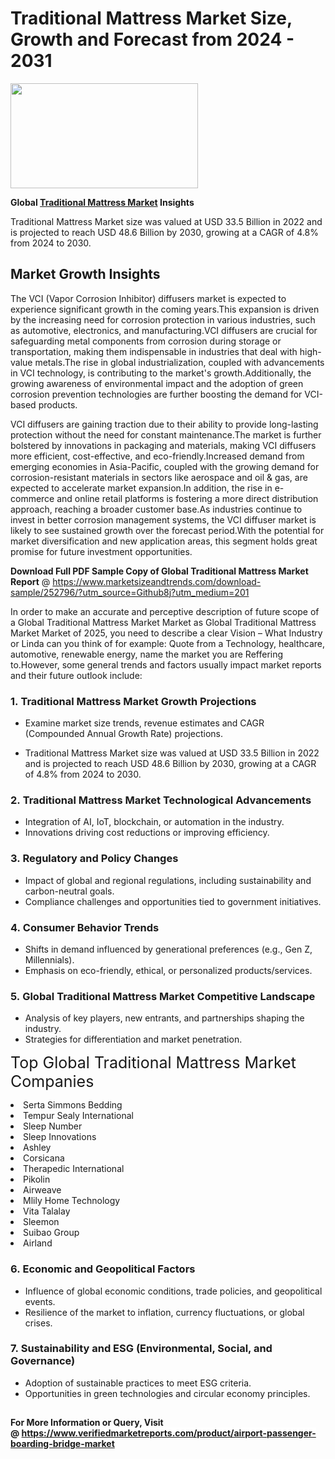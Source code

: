 <H1>Traditional Mattress Market Size, Growth and Forecast from 2024 - 2031</H1><img class="aligncenter size-medium wp-image-584254" src="https://thirdeyenews.in/wp-content/uploads/2024/09/Global-Market-Research-300x168.jpeg" alt="" width="300" height="168" /><p><strong>Global&nbsp;<a href="https://www.marketsizeandtrends.com/download-sample/252796/?utm_source=Github8j?utm_medium=201">Traditional Mattress Market</a> Insights</strong></p><p>Traditional Mattress Market size was valued at USD 33.5 Billion in 2022 and is projected to reach USD 48.6 Billion by 2030, growing at a CAGR of 4.8% from 2024 to 2030.</p><p><h2>Market Growth Insights</h2> <p>The VCI (Vapor Corrosion Inhibitor) diffusers market is expected to experience significant growth in the coming years.This expansion is driven by the increasing need for corrosion protection in various industries, such as automotive, electronics, and manufacturing.VCI diffusers are crucial for safeguarding metal components from corrosion during storage or transportation, making them indispensable in industries that deal with high-value metals.The rise in global industrialization, coupled with advancements in VCI technology, is contributing to the market's growth.Additionally, the growing awareness of environmental impact and the adoption of green corrosion prevention technologies are further boosting the demand for VCI-based products.</p> <p>VCI diffusers are gaining traction due to their ability to provide long-lasting protection without the need for constant maintenance.The market is further bolstered by innovations in packaging and materials, making VCI diffusers more efficient, cost-effective, and eco-friendly.Increased demand from emerging economies in Asia-Pacific, coupled with the growing demand for corrosion-resistant materials in sectors like aerospace and oil & gas, are expected to accelerate market expansion.In addition, the rise in e-commerce and online retail platforms is fostering a more direct distribution approach, reaching a broader customer base.As industries continue to invest in better corrosion management systems, the VCI diffuser market is likely to see sustained growth over the forecast period.With the potential for market diversification and new application areas, this segment holds great promise for future investment opportunities.</p> <p><span class=""><strong>Download Full PDF Sample Copy of Global Traditional Mattress Market Report</strong> @ <a href="https://www.marketsizeandtrends.com/download-sample/252796/?utm_source=Github8j?utm_medium=201" target="_blank">https://www.marketsizeandtrends.com/download-sample/252796/?utm_source=Github8j?utm_medium=201</a></span></p><p>In order to make an accurate and perceptive description of future scope of a Global&nbsp;Traditional Mattress Market Market as Global&nbsp;Traditional Mattress Market Market of 2025, you need to describe a clear Vision &ndash; What Industry or Linda can you think of for example: Quote from a Technology, healthcare, automotive, renewable energy, name the market you are Reffering to.However, some general trends and factors usually impact market reports and their future outlook include:</p><h3>1.&nbsp;<strong>Traditional Mattress Market Growth Projections</strong></h3><ul><li>Examine market size trends, revenue estimates and CAGR (Compounded Annual Growth Rate) projections.</li><li><p>Traditional Mattress Market size was valued at USD 33.5 Billion in 2022 and is projected to reach USD 48.6 Billion by 2030, growing at a CAGR of 4.8% from 2024 to 2030.</p></li></ul><h3>2.&nbsp;<strong>Traditional Mattress Market Technological Advancements</strong></h3><ul><li>Integration of AI, IoT, blockchain, or automation in the industry.</li><li>Innovations driving cost reductions or improving efficiency.</li></ul><h3>3.&nbsp;<strong>Regulatory and Policy Changes</strong></h3><ul><li>Impact of global and regional regulations, including sustainability and carbon-neutral goals.</li><li>Compliance challenges and opportunities tied to government initiatives.</li></ul><h3>4.&nbsp;<strong>Consumer Behavior Trends</strong></h3><ul><li>Shifts in demand influenced by generational preferences (e.g., Gen Z, Millennials).</li><li>Emphasis on eco-friendly, ethical, or personalized products/services.</li></ul><h3>5.&nbsp;<strong>Global Traditional Mattress Market Competitive Landscape</strong></h3><ul><li>Analysis of key players, new entrants, and partnerships shaping the industry.</li><li>Strategies for differentiation and market penetration.</li></ul><p data-pm-slice="1 1 []"><span style="color: inherit; font-family: inherit; font-size: 25px;">Top Global Traditional Mattress Market Companies</span></p><div class="" data-test-id=""><p><li>Serta Simmons Bedding</li><li> Tempur Sealy International</li><li> Sleep Number</li><li> Sleep Innovations</li><li> Ashley</li><li> Corsicana</li><li> Therapedic International</li><li> Pikolin</li><li> Airweave</li><li> Mlily Home Technology</li><li> Vita Talalay</li><li> Sleemon</li><li> Suibao Group</li><li> Airland</li></p></div><h3>6.&nbsp;<strong>Economic and Geopolitical Factors</strong></h3><ul><li>Influence of global economic conditions, trade policies, and geopolitical events.</li><li>Resilience of the market to inflation, currency fluctuations, or global crises.</li></ul><h3>7.&nbsp;<strong>Sustainability and ESG (Environmental, Social, and Governance)</strong></h3><ul><li>Adoption of sustainable practices to meet ESG criteria.</li><li>Opportunities in green technologies and circular economy principles.</li></ul><h2><strong style="font-size: 14px;">For More Information or Query, Visit @&nbsp;</strong><a style="background-color: #ffffff; font-size: 14px;" href="https://www.marketsizeandtrends.com/report/traditional-mattress-market/" target="_blank">https://www.verifiedmarketreports.com/product/airport-passenger-boarding-bridge-market</a></h2>